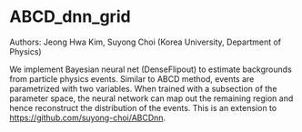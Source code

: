# ABCD_dnn_grid

Authors: Jeong Hwa Kim, Suyong Choi (Korea University, Department of Physics)

We implement Bayesian neural net (DenseFlipout) to estimate backgrounds from particle physics events. Similar to ABCD method, events are parametrized with two variables. When trained with a subsection of the parameter space, the neural network can map out the remaining region and hence reconstruct the distribution of the events. This is an extension to https://github.com/suyong-choi/ABCDnn.


